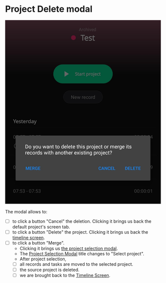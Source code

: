 # Project Delete modal

![screenshot](images/project-screen-delete-project-modal.jpeg)

The modal allows to:

- [ ] to click a button "Cancel" the deletion. Clicking it brings us back the default project's screen tab.
- [ ] to click a button "Delete" the project. Clicking it brings us back the [timeline screen](timeline-screen.md).
- [ ] to click a button "Merge".
  - Clicking it brings us [the project selection modal](project-selection-modal.md).
  - The [Project Selection Modal](project-selection-modal.md) title changes to "Select project".
  - After project selection,
  - [ ] all records and tasks are moved to the selected project.
  - [ ] the source project is deleted.
  - [ ] we are brought back to the [Timeline Screen](timeline-screen.md).
